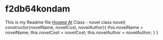 # f2db64kondam
This is my Readme file
[Hosted At](https://f2db64kondam.onrender.com)
Class - novel class novel{ constructor(novelName, novelCost, novelAuthor){ this.novelName = novelName; this.novelCost = novelCost; this.novelAuthor = novelAuthor; } }